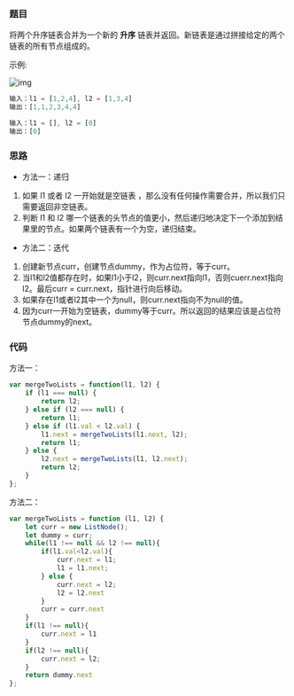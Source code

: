 ### 题目

将两个升序链表合并为一个新的 **升序** 链表并返回。新链表是通过拼接给定的两个链表的所有节点组成的。

示例:

![img](https://assets.leetcode.com/uploads/2020/10/03/merge_ex1.jpg)

```js
输入：l1 = [1,2,4], l2 = [1,3,4]
输出：[1,1,2,3,4,4]

输入：l1 = [], l2 = [0]
输出：[0]
```

### 思路

- 方法一：递归

1. 如果 l1 或者 l2 一开始就是空链表 ，那么没有任何操作需要合并，所以我们只需要返回非空链表。
2. 判断 l1 和 l2 哪一个链表的头节点的值更小，然后递归地决定下一个添加到结果里的节点。如果两个链表有一个为空，递归结束。

- 方法二：迭代

1. 创建新节点curr，创建节点dummy，作为占位符，等于curr。
2. 当l1和l2值都存在时，如果l1小于l2，则curr.next指向l1，否则cuerr.next指向l2。最后curr = curr.next，指针进行向后移动。
3. 如果存在l1或者l2其中一个为null，则curr.next指向不为null的值。
4. 因为curr一开始为空链表，dummy等于curr。所以返回的结果应该是占位符节点dummy的next。

### 代码

方法一：

```js
var mergeTwoLists = function(l1, l2) {
    if (l1 === null) {
        return l2;
    } else if (l2 === null) {
        return l1;
    } else if (l1.val < l2.val) {
        l1.next = mergeTwoLists(l1.next, l2);
        return l1;
    } else {
        l2.next = mergeTwoLists(l1, l2.next);
        return l2;
    }
};
```

方法二：

```js
var mergeTwoLists = function (l1, l2) {
    let curr = new ListNode();
    let dummy = curr;
    while(l1 !== null && l2 !== null){
        if(l1.val<l2.val){
            curr.next = l1;
            l1 = l1.next;
        } else {
            curr.next = l2;
            l2 = l2.next
        }
        curr = curr.next
    }
    if(l1 !== null){
        curr.next = l1
    }
    if(l2 !== null){
        curr.next = l2;
    }
    return dummy.next
};
```


